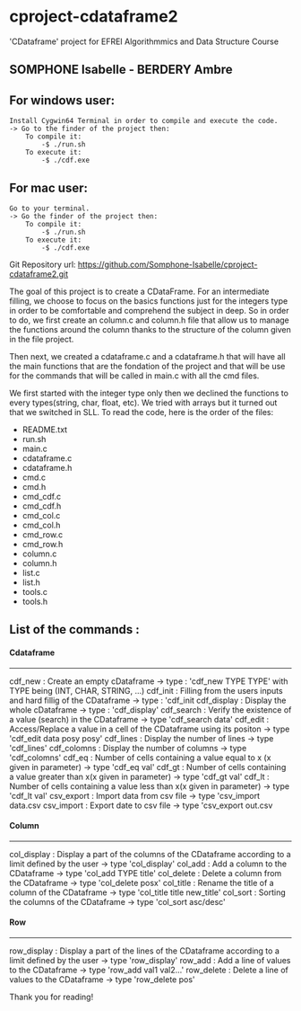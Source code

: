 # cproject-cdataframe2

'CDataframe' project for EFREI Algorithmmics and Data Structure Course

## SOMPHONE Isabelle - BERDERY Ambre 

## For windows user:
    Install Cygwin64 Terminal in order to compile and execute the code.
    -> Go to the finder of the project then:
        To compile it:
            -$ ./run.sh
        To execute it:
            -$ ./cdf.exe

## For mac user:
    Go to your terminal.
    -> Go the finder of the project then:
        To compile it:
            -$ ./run.sh
        To execute it:
            -$ ./cdf.exe


Git Repository url: https://github.com/Somphone-Isabelle/cproject-cdataframe2.git

The goal of this project is to create a CDataFrame.
For an intermediate filling, we choose to focus on the basics functions just for the integers type in order to be comfortable and comprehend the subject in deep.
So in order to do, we first create an column.c and column.h file that allow us to manage the functions around the column thanks to the structure of the column given in the file project.

Then next, we created a cdataframe.c and a cdataframe.h that will have all the main functions that are the fondation of the project and that will be use for the commands that will be called in main.c with all the cmd files.

We first started with the integer type only then we declined the functions to every types(string, char, float, etc).
We tried with arrays but it turned out that we switched in SLL.
To read the code, here is the order of the files:
- README.txt
- run.sh
- main.c
- cdataframe.c
- cdataframe.h
- cmd.c
- cmd.h
- cmd_cdf.c
- cmd_cdf.h
- cmd_col.c
- cmd_col.h
- cmd_row.c
- cmd_row.h
- column.c
- column.h
- list.c
- list.h
- tools.c
- tools.h

## List of the commands :

#### Cdataframe
----------------------------------------
cdf_new : Create an empty cDataframe -> type : 'cdf_new TYPE TYPE' with TYPE being (INT, CHAR, STRING, ...)
cdf_init : Filling from the users inputs and hard fillig of the CDataframe -> type : 'cdf_init 
cdf_display : Display the whole cDataframe -> type : 'cdf_display'
cdf_search : Verify the existence of a value (search) in the CDataframe -> type 'cdf_search data' 
cdf_edit : Access/Replace a value in a cell of the CDataframe using its positon -> type 'cdf_edit data posy posy'
cdf_lines : Display the number of lines -> type 'cdf_lines'
cdf_colomns : Display the number of columns -> type 'cdf_colomns'
cdf_eq : Number of cells containing a value equal to x (x given in parameter) -> type 'cdf_eq val'
cdf_gt : Number of cells containing a value greater than x(x given in parameter) -> type 'cdf_gt val'
cdf_lt : Number of cells containing a value less than x(x given in parameter) -> type 'cdf_lt val' 
csv_export : Import data from csv file -> type 'csv_import data.csv
csv_import : Export date to csv file -> type 'csv_export out.csv

#### Column
----------------------------------------
col_display : Display a part of the columns of the CDataframe according to a limit defined by the user -> type 'col_display'
col_add : Add a column to the CDataframe -> type 'col_add TYPE title' 
col_delete : Delete a column from the CDataframe -> type 'col_delete posx'
col_title : Rename the title of a column of the CDataframe -> type 'col_title title new_title'
col_sort : Sorting the columns of the CDataframe -> type 'col_sort asc/desc' 

#### Row
----------------------------------------
row_display : Display a part of the lines of the CDataframe according to a limit defined by the user -> type 'row_display'
row_add : Add a line of values to the CDataframe -> type 'row_add val1 val2...'
row_delete : Delete a line of values to the CDataframe -> type 'row_delete pos'

Thank you for reading!
